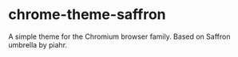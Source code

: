 # chrome-theme-saffron
A simple theme for the Chromium browser family. Based on Saffron umbrella by piahr.
